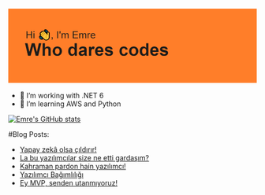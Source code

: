 ![MasterHead](https://github.com/emert117/emert117/blob/main/header.png)

- 🔭 I’m working with .NET 6 
- 🌱 I’m learning AWS and Python

[![Emre's GitHub stats](https://github-readme-stats.vercel.app/api?username=emert117)](https://github.com/anuraghazra/github-readme-stats)

#Blog Posts:
<!-- BLOG-POST-LIST:START -->
- [Yapay zekâ olsa çıldırır!](https://www.saascommando.com/2022/08/yapay-zeka-olsa-cldrr.html)
- [La bu yazılımcılar size ne etti gardaşım?](https://www.saascommando.com/2022/06/la-bu-yazlmclar-size-ne-etti-gardasm.html)
- [Kahraman pardon hain yazılımcı!](https://www.saascommando.com/2022/05/kahraman-pardon-hain-yazlmc.html)
- [Yazılımcı Bağımlılığı](https://www.saascommando.com/2022/04/yazlmc-bagmllg.html)
- [Ey MVP, senden utanmıyoruz!](https://www.saascommando.com/2022/03/ey-mvp-senden-utanmyoruz.html)
<!-- BLOG-POST-LIST:END -->

